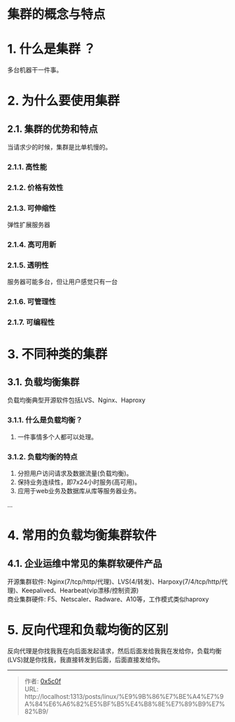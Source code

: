# 集群的概念与特点


# 1. 什么是集群 ？
多台机器干一件事。

# 2. 为什么要使用集群  
## 2.1. 集群的优势和特点
当请求少的时候，集群是比单机慢的。  

### 2.1.1. 高性能  
### 2.1.2. 价格有效性  
### 2.1.3. 可伸缩性
弹性扩展服务器  

### 2.1.4. 高可用新  
### 2.1.5. 透明性  
服务器可能多台，但让用户感觉只有一台 
### 2.1.6. 可管理性
### 2.1.7. 可编程性

# 3. 不同种类的集群
## 3.1. 负载均衡集群
负载均衡典型开源软件包括LVS、Nginx、Haproxy  
### 3.1.1. 什么是负载均衡？  
1. 一件事情多个人都可以处理。  
### 3.1.2. 负载均衡的特点 
1. 分担用户访问请求及数据流量(负载均衡)。  
2. 保持业务连续性，即7x24小时服务(高可用)。   
3. 应用于web业务及数据库从库等服务器业务。  

... 

# 4. 常用的负载均衡集群软件 
## 4.1. 企业运维中常见的集群软硬件产品  
开源集群软件: Nginx(7/tcp/http/代理)、LVS(4/转发)、Harpoxy(7/4/tcp/http/代理)、Keepalived、Hearbeat(vip漂移/控制资源)   
商业集群硬件: F5、Netscaler、Radware、A10等，工作模式类似haproxy   

# 5. 反向代理和负载均衡的区别
反向代理是你找我我在向后面发起请求，然后后面发给我我在发给你，负载均衡(LVS)就是你找我，我直接转发到后面，后面直接发给你。  



---

> 作者: [0x5c0f](https://blog.0x5c0f.cc)  
> URL: http://localhost:1313/posts/linux/%E9%9B%86%E7%BE%A4%E7%9A%84%E6%A6%82%E5%BF%B5%E4%B8%8E%E7%89%B9%E7%82%B9/  

